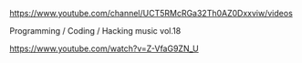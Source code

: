 

https://www.youtube.com/channel/UCT5RMcRGa32Th0AZ0Dxxviw/videos


Programming / Coding / Hacking music vol.18

https://www.youtube.com/watch?v=Z-VfaG9ZN_U 





